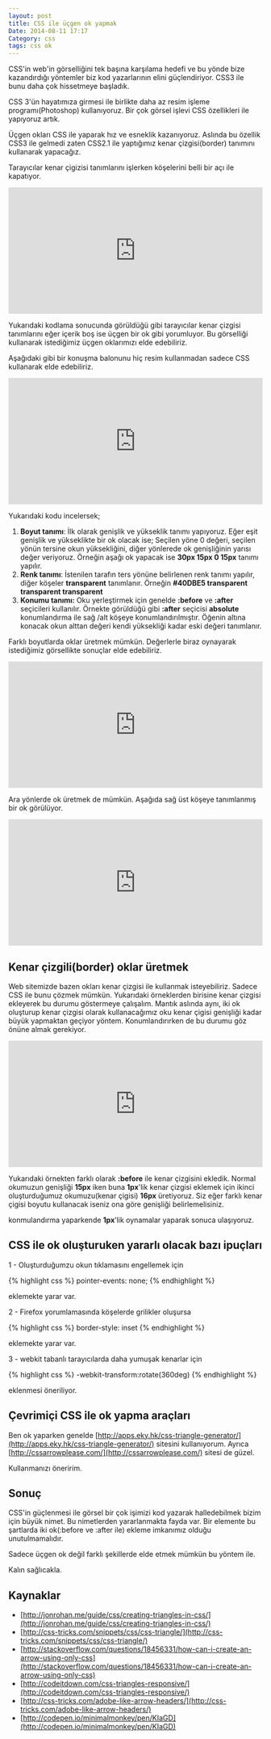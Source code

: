 ```yaml
---
layout: post
title: CSS ile üçgen ok yapmak
Date: 2014-08-11 17:17
Category: css
tags: css ok
---
```


CSS'in web'in görselliğini tek başına karşılama hedefi ve bu yönde bize kazandırdığı yöntemler biz kod yazarlarının elini güçlendiriyor. CSS3 ile bunu daha çok hissetmeye başladık.

CSS 3'ün hayatımıza girmesi ile birlikte daha az resim işleme programı(Photoshop) kullanıyoruz. Bir çok görsel işlevi CSS özellikleri ile yapıyoruz artık. 

Üçgen okları CSS ile yaparak hız ve esneklik kazanıyoruz. Aslında bu özellik CSS3 ile gelmedi zaten CSS2.1 ile yaptığımız kenar çizgisi(border) tanımını kullanarak yapacağız. 

Tarayıcılar kenar çigizisi tanımlarını işlerken köşelerini belli bir açı ile kapatıyor. 

<iframe scrolling="no" height="250" frameborder="0" style="width: 100%; overflow: hidden;" allowtransparency="true" data-height="250" src="http://codepen.io/fatihhayri/embed/qCLuJ?type=result&amp;height=250" id="cp_embed_hgplm"></iframe>

Yukarıdaki kodlama sonucunda görüldüğü gibi tarayıcılar kenar çizgisi tanımlarını eğer içerik boş ise üçgen bir ok gibi yorumluyor. Bu görselliği kullanarak istediğimiz üçgen oklarımızı elde edebiliriz.

Aşağıdaki gibi bir konuşma balonunu hiç resim kullanmadan sadece CSS kullanarak elde edebiliriz.

<iframe scrolling="no" height="250" frameborder="0" style="width: 100%; overflow: hidden;" allowtransparency="true" data-height="250" src="http://codepen.io/fatihhayri/embed/hJBjA?type=result&amp;height=250" id="cp_embed_hgplm"></iframe>

Yukarıdaki kodu incelersek; 

 1. **Boyut tanımı**: İlk olarak genişlik ve yükseklik tanımı yapıyoruz. Eğer eşit genişlik ve yükseklikte bir ok olacak ise; Seçilen yöne 0 değeri, seçilen yönün tersine okun yüksekliğini, diğer yönlerede ok genişliğinin yarısı değer veriyoruz. Örneğin aşağı ok yapacak ise **30px 15px 0 15px** tanımı yapılır.
 2. **Renk tanımı**: İstenilen tarafın ters yönüne belirlenen renk tanımı yapılır, diğer köşeler **transparent** tanımlanır. Örneğin **#40DBE5 transparent transparent transparent**
 3. **Konumu tanımı:** Oku yerleştirmek için genelde **:before** ve **:after** seçicileri kullanılır. Örnekte görüldüğü gibi **:after** seçicisi **absolute** konumlandırma ile sağ /alt köşeye konumlandırılmıştır. Öğenin altına konacak okun alttan değeri kendi yüksekliği kadar eski değeri tanımlanır.

Farklı boyutlarda oklar üretmek mümkün. Değerlerle biraz oynayarak istediğimiz görsellikte sonuçlar elde edebiliriz.

<iframe scrolling="no" height="250" frameborder="0" style="width: 100%; overflow: hidden;" allowtransparency="true" data-height="250" src="http://codepen.io/fatihhayri/embed/DIbrn?type=result&amp;height=250" id="cp_embed_hgplm"></iframe>

Ara yönlerde ok üretmek de mümkün. Aşağıda sağ üst köşeye tanımlanmış bir ok görülüyor.

<iframe scrolling="no" height="250" frameborder="0" style="width: 100%; overflow: hidden;" allowtransparency="true" data-height="250" src="http://codepen.io/fatihhayri/embed/mrjsB?type=result&amp;height=250" id="cp_embed_hgplm"></iframe>

## Kenar çizgili(border) oklar üretmek

Web sitemizde bazen okları kenar çizgisi ile kullanmak isteyebiliriz. Sadece CSS ile bunu çözmek mümkün. Yukarıdaki örneklerden birisine kenar çizgisi ekleyerek bu durumu göstermeye çalışalım. Mantık aslında aynı, iki ok oluşturup kenar çizgisi olarak kullanacağımız oku kenar çigisi genişliği kadar büyük yapmaktan geçiyor yöntem. Konumlandırırken de bu durumu göz önüne almak gerekiyor.

<iframe scrolling="no" height="250" frameborder="0" style="width: 100%; overflow: hidden;" allowtransparency="true" data-height="250" src="http://codepen.io/fatihhayri/embed/JhrdC?type=result&amp;height=250" id="cp_embed_hgplm"></iframe>

Yukarıdaki örnekten farklı olarak **:before** ile kenar çizgisini ekledik. Normal okumuzun genişliği **15px** iken buna **1px**'lik kenar çizgisi eklemek için ikinci oluşturduğumuz okumuzu(kenar çigisi) **16px** üretiyoruz. Siz eğer farklı kenar çigisi boyutu kullanacak iseniz ona göre genişliği belirlemelisiniz. 

konmulandırma yaparkende **1px**'lik oynamalar yaparak sonuca ulaşıyoruz.

## CSS ile ok oluşturuken yararlı olacak bazı ipuçları

1 - Oluşturduğumzu okun tıklamasını engellemek için

{% highlight css %}
pointer-events: none;
{% endhighlight %}

eklemekte yarar var.

2 - Firefox yorumlamasında köşelerde grilikler oluşursa

{% highlight css %}
border-style: inset
{% endhighlight %}
    
eklemekte yarar var.

3 - webkit tabanlı tarayıcılarda daha yumuşak kenarlar için

{% highlight css %}
-webkit-transform:rotate(360deg)
{% endhighlight %}
    
eklenmesi öneriliyor.

## Çevrimiçi CSS ile ok yapma araçları 

Ben ok yaparken genelde [http://apps.eky.hk/css-triangle-generator/](http://apps.eky.hk/css-triangle-generator/) sitesini kullanıyorum. Ayrıca [http://cssarrowplease.com/](http://cssarrowplease.com/) sitesi de güzel. 

Kullanmanızı öneririm.

## Sonuç

CSS'in güçlenmesi ile görsel bir çok işimizi kod yazarak halledebilmek bizim için büyük nimet. Bu nimetlerden yararlanmakta fayda var. Bir elemente bu şartlarda iki ok(:before ve :after ile) ekleme imkanımız olduğu unutulmamalıdır.

Sadece üçgen ok değil farklı şekillerde elde etmek mümkün bu yöntem ile.

Kalın sağlıcakla.

## Kaynaklar

 - [http://jonrohan.me/guide/css/creating-triangles-in-css/](http://jonrohan.me/guide/css/creating-triangles-in-css/)
 - [http://css-tricks.com/snippets/css/css-triangle/](http://css-tricks.com/snippets/css/css-triangle/)
 - [http://stackoverflow.com/questions/18456331/how-can-i-create-an-arrow-using-only-css](http://stackoverflow.com/questions/18456331/how-can-i-create-an-arrow-using-only-css)
 - [http://codeitdown.com/css-triangles-responsive/](http://codeitdown.com/css-triangles-responsive/)
 - [http://css-tricks.com/adobe-like-arrow-headers/](http://css-tricks.com/adobe-like-arrow-headers/)
 - [http://codepen.io/minimalmonkey/pen/KIaGD](http://codepen.io/minimalmonkey/pen/KIaGD)